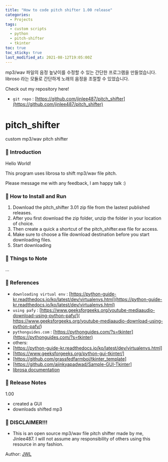 ```yaml
---
title: "How to code pitch shifter 1.00 release"
categories:
  - Projects
tags:
  - custom scripts
  - python
  - pitch-shifter
  - tkinter
toc: true
toc_sticky: true
last_modified_at: 2021-08-12T19:05:00Z
---
```


mp3/wav 파일의 음정 높낮이를 수정할 수 있는 간단한 프로그램을 만들었습니다. libroso 라는 모듈로 간단하게 노래의 음정을 조절할 수 있었습니다. 

Check out my repository here!
- `git repo` : [https://github.com/jinlee487/pitch_shifter](https://github.com/jinlee487/pitch_shifter)

# pitch_shifter
custom mp3/wav pitch shifter
### 👋 Introduction 

Hello World! 

This program uses librosa to shift mp3/wav file pitch. 

Please message me with any feedback, I am happy talk :)

### 📑 How to Install and Run

1. Download the pitch_shifter 3.01 zip file from the lastest published releases.
2. After you first download the zip folder, unzip the folder in your location of choice.
3. Then create a quick a shortcut of the pitch_shifter.exe file for access.
4. Make sure to choose a file download destination before you start downloading files.
5. Start downloading
### 📑 Things to Note 

...
### 📑 References
- `downloading virtual env` : [https://python-guide-kr.readthedocs.io/ko/latest/dev/virtualenvs.html](https://python-guide-kr.readthedocs.io/ko/latest/dev/virtualenvs.html)
- `using pafy` : [https://www.geeksforgeeks.org/youtube-mediaaudio-download-using-python-pafy/]( https://www.geeksforgeeks.org/youtube-mediaaudio-download-using-python-pafy/)
- `pythonguides.com` : [https://pythonguides.com/?s=tkinter](https://pythonguides.com/?s=tkinter)
- others: 
- [https://python-guide-kr.readthedocs.io/ko/latest/dev/virtualenvs.html]
- [https://www.geeksforgeeks.org/python-gui-tkinter/]
- [https://github.com/grassfedfarmboi/tkinter_template]
- [https://github.com/ajinkyapadwad/Sample-GUI-Tkinter]
- [librosa documentation](https://librosa.org/doc/latest/index.html)


### 📑 Release Notes
1.00
- created a GUI 
- downloads shifted mp3 

### 👋 DISCLAIMER!!!
- This is an open source mp3/wav file pitch shifter made by me, Jinlee487. I will not assume any responsibility of others using this resource in any fashion.


Author: <a href="https://github.com/jinlee487">JWL</a>
